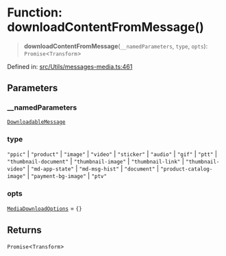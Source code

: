 # Function: downloadContentFromMessage()

> **downloadContentFromMessage**(`__namedParameters`, `type`, `opts`): `Promise`\<`Transform`\>

Defined in: [src/Utils/messages-media.ts:461](https://github.com/Fokusdotid/Baileys/blob/c2e37a764497a58082d1525ba2f083f341e3eefa/src/Utils/messages-media.ts#L461)

## Parameters

### \_\_namedParameters

[`DownloadableMessage`](../type-aliases/DownloadableMessage.md)

### type

`"ppic"` | `"product"` | `"image"` | `"video"` | `"sticker"` | `"audio"` | `"gif"` | `"ptt"` | `"thumbnail-document"` | `"thumbnail-image"` | `"thumbnail-link"` | `"thumbnail-video"` | `"md-app-state"` | `"md-msg-hist"` | `"document"` | `"product-catalog-image"` | `"payment-bg-image"` | `"ptv"`

### opts

[`MediaDownloadOptions`](../type-aliases/MediaDownloadOptions.md) = `{}`

## Returns

`Promise`\<`Transform`\>
